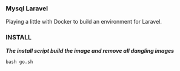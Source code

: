 ### Mysql Laravel

Playing a little with Docker to build an environment for Laravel.

### INSTALL

***The install script build the image and remove all dangling images***
```
bash go.sh
```
